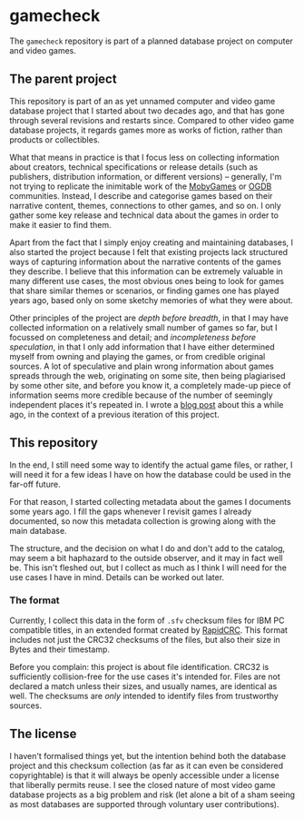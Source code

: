 # gamecheck

The `gamecheck` repository is part of a planned database project on computer and video games.

## The parent project

This repository is part of an as yet unnamed computer and video game database project that I started about two decades ago, and that has gone through several revisions and restarts since. Compared to other video game database projects, it regards games more as works of fiction, rather than products or collectibles.

What that means in practice is that I focus less on collecting information about creators, technical specifications or release details (such as publishers, distribution information, or different versions) – generally, I'm not trying to replicate the inimitable work of the [MobyGames](https://www.mobygames.com/) or [OGDB](https://ogdb.eu/) communities. Instead, I describe and categorise games based on their narrative content, themes, connections to other games, and so on. I only gather some key release and technical data about the games in order to make it easier to find them.

Apart from the fact that I simply enjoy creating and maintaining databases, I also started the project because I felt that existing projects lack structured ways of capturing information about the narrative contents of the games they describe. I believe that this information can be extremely valuable in many different use cases, the most obvious ones being to look for games that share similar themes or scenarios, or finding games one has played years ago, based only on some sketchy memories of what they were about.

Other principles of the project are *depth before breadth*, in that I may have collected information on a relatively small number of games so far, but I focussed on completeness and detail; and *incompleteness before speculation*, in that I only add information that I have either determined myself from owning and playing the games, or from credible original sources. A lot of speculative and plain wrong information about games spreads through the web, originating on some site, then being plagiarised by some other site, and before you know it, a completely made-up piece of information seems more credible because of the number of seemingly independent places it's repeated in. I wrote a [blog post](https://dirgames.wordpress.com/2016/11/09/editorial-aldos-adventures-in-misinformation/) about this a while ago, in the context of a previous iteration of this project.

## This repository

In the end, I still need some way to identify the actual game files, or rather, I will need it for a few ideas I have on how the database could be used in the far-off future.

For that reason, I started collecting metadata about the games I documents some years ago. I fill the gaps whenever I revisit games I already documented, so now this metadata collection is growing along with the main database.

The structure, and the decision on what I do and don't add to the catalog, may seem a bit haphazard to the outside observer, and it may in fact well be. This isn't fleshed out, but I collect as much as I think I will need for the use cases I have in mind. Details can be worked out later.

### The format

Currently, I collect this data in the form of `.sfv` checksum files for IBM PC compatible titles, in an extended format created by [RapidCRC](http://rapidcrc.sourceforge.net/). This format includes not just the CRC32 checksums of the files, but also their size in Bytes and their timestamp.

Before you complain: this project is about file identification. CRC32 is sufficiently collision-free for the use cases it's intended for. Files are not declared a match unless their sizes, and usually names, are identical as well. The checksums are *only* intended to identify files from trustworthy sources.

## The license

I haven't formalised things yet, but the intention behind both the database project and this checksum collection (as far as it can even be considered copyrightable) is that it will always be openly accessible under a license that liberally permits reuse. I see the closed nature of most video game database projects as a big problem and risk (let alone a bit of a sham seeing as most databases are supported through voluntary user contributions).

